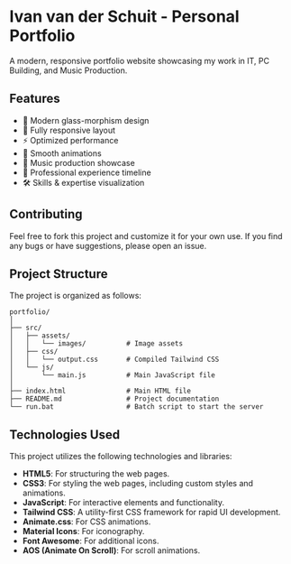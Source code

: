 # Ivan van der Schuit - Personal Portfolio

A modern, responsive portfolio website showcasing my work in IT, PC Building, and Music Production.

## Features

- 🎨 Modern glass-morphism design
- 📱 Fully responsive layout
- ⚡ Optimized performance
- 🌟 Smooth animations
- 🎵 Music production showcase
- 💼 Professional experience timeline
- 🛠 Skills & expertise visualization


## Contributing

Feel free to fork this project and customize it for your own use. If you find any bugs or have suggestions, please open an issue.


## Project Structure

The project is organized as follows:

```
portfolio/
│
├── src/
│   ├── assets/
│   │   └── images/          # Image assets
│   ├── css/
│   │   └── output.css       # Compiled Tailwind CSS
│   └── js/
│       └── main.js          # Main JavaScript file
│
├── index.html               # Main HTML file
├── README.md                # Project documentation
└── run.bat                  # Batch script to start the server
```

## Technologies Used

This project utilizes the following technologies and libraries:

- **HTML5**: For structuring the web pages.
- **CSS3**: For styling the web pages, including custom styles and animations.
- **JavaScript**: For interactive elements and functionality.
- **Tailwind CSS**: A utility-first CSS framework for rapid UI development.
- **Animate.css**: For CSS animations.
- **Material Icons**: For iconography.
- **Font Awesome**: For additional icons.
- **AOS (Animate On Scroll)**: For scroll animations.
